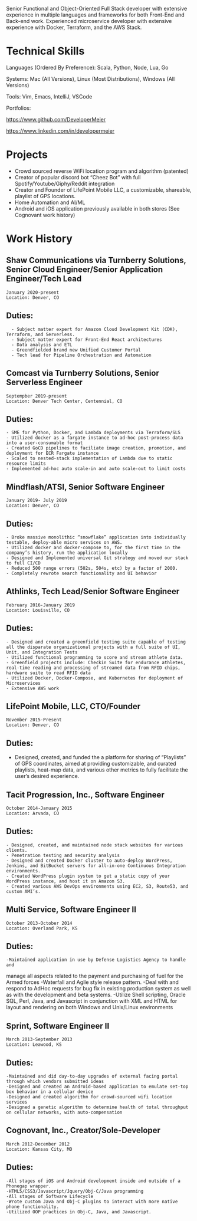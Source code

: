 Senior Functional and Object-Oriented Full Stack developer with extensive experience in multiple languages and frameworks for both Front-End and Back-end work. Experienced microservice developer with extensive experience with Docker, Terraform, and the AWS Stack.

# Technical Skills

Languages (Ordered By Preference): Scala, Python, Node, Lua, Go 

Systems: Mac (All Versions), Linux (Most Distributions), Windows (All Versions)

Tools: Vim, Emacs, IntelliJ, VSCode


Portfolios: 


https://www.github.com/DeveloperMeier

https://www.linkedin.com/in/developermeier 


# Projects
- Crowd sourced reverse WiFi location program and algorithm (patented)
- Creator of popular discord bot “Cheez Bot” with full Spotify/Youtube/Giphy/Reddit integration
- Creator and Founder of LifePoint Mobile LLC, a customizable, shareable, playlist of GPS locations.
- Home Automation and AI/ML
- Android and iOS application previously available in both stores (See Cognovant work history)

# Work History
## Shaw Communications via Turnberry Solutions, Senior Cloud Engineer/Senior Application Engineer/Tech Lead
	January 2020-present
	Location: Denver, CO
## Duties:
 	  - Subject matter expert for Amazon Cloud Development Kit (CDK), Terraform, and Serverless.
	  - Subject matter expert for Front-End React architectures
      - Data analysis and ETL
      - Greendfielded brand new Unified Customer Portal
      - Tech lead for Pipeline Orchestration and Automation

## Comcast via Turnberry Solutions, Senior Serverless Engineer
	Septempber 2019-present
	Location: Denver Tech Center, Centennial, CO
## Duties:
	- SME for Python, Docker, and Lambda deployments via Terraform/SLS
	- Utilized docker as a fargate instance to ad-hoc post-process data into a user-consumable format
	- Created GoCD pipelines to faciliate image creation, promotion, and deployment for ECR Fargate instance
    - Scaled to nested-stack implementation of Lambda due to static resource limits 
    - Implemented ad-hoc auto scale-in and auto scale-out to limit costs

## Mindflash/ATSI, Senior Software Engineer
	January 2019- July 2019
	Location: Denver, CO
## Duties:
	- Broke massive monolithic “snowflake” application into individually testable, deploy-able micro services on AWS.
	- Utilized docker and docker-compose to, for the first time in the company’s history, run the application locally
	- Designed and Implemented universal Git strategy and moved our stack to full CI/CD
	- Reduced 500 range errors (502s, 504s, etc) by a factor of 2000.
	- Completely rewrote search functionality and UI behavior

## Athlinks, Tech Lead/Senior Software Engineer
	February 2016-January 2019
	Location: Louisville, CO
## Duties:
	- Designed and created a greenfield testing suite capable of testing all the disparate organizational projects with a full suite of UI, Unit, and Integration Tests
	- Utilized functional programming to score and stream athlete data.
	- Greenfield projects include: Checkin Suite for endurance athletes, real-time reading and processing of streamed data from RFID chips, hardware suite to read RFID data
	- Utilized Docker, Docker-Compose, and Kubernetes for deployment of Microservices
	- Extensive AWS work

## LifePoint Mobile, LLC, CTO/Founder
	November 2015-Present
	Location: Denver, CO
## Duties:
- Designed, created, and funded the a platform for sharing of “Playlists” of GPS coordinates, aimed at providing customizable, and curated playlists, heat-map data, and various other metrics to fully facilitate the user’s desired experience.

## Tacit Progression, Inc., Software Engineer
	October 2014-January 2015
	Location: Arvada, CO
## Duties:
	- Designed, created, and maintained node stack websites for various clients.
	- Penetration testing and security analysis
	- Designed and created Docker cluster to auto-deploy WordPress, Jenkins, and BitBucket servers for all-in-one Continuous Integration environments.
	- Created WordPress plugin system to get a static copy of your WordPress instance, and host it on Amazon S3.
	- Created various AWS DevOps environments using EC2, S3, Route53, and custom AMI’s.

## Multi Service, Software Engineer II
	October 2013-October 2014
	Location: Overland Park, KS
## Duties:
	-Maintained application in use by Defense Logistics Agency to handle and
manage all aspects related to the payment and purchasing of fuel for the Armed
forces
	-Waterfall and Agile style release pattern.
	-Deal with and respond to AdHoc requests for bug fix in existing production
system as well as with the development and beta systems.
	-Utilize Shell scripting, Oracle SQL, Perl, Java, and Javascript in conjunction with XML and HTML for layout and rendering on both Windows and Unix/Linux
environments

## Sprint, Software Engineer II
	March 2013-September 2013
	Location: Leawood, KS	
## Duties:
	-Maintained and did day-to-day upgrades of external facing portal through which vendors submitted ideas
	-Designed and created an Android-based application to emulate set-top box behavior in a cellular device
	-Designed and created algorithm for crowd-sourced wifi location services
	-Designed a genetic algorithm to determine health of total throughput on cellular networks, with auto-compensation

## Cognovant, Inc., Creator/Sole-Developer 
    March 2012-December 2012
    Location: Kansas City, MO
## Duties: 
	-All stages of iOS and Android development inside and outside of a Phonegap wrapper.
	-HTML5/CSS3/Javascript/Jquery/Obj-C/Java programming
	-All stages of Software Lifecycle 
	-Wrote custom Java and Obj-C plugins to interact with more native phone functionality.
	-Utilized OOP practices in Obj-C, Java, and Javascript.
















 
